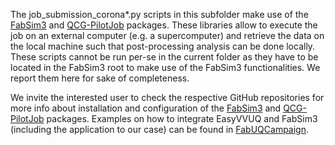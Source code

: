 The job_submission_corona*.py scripts in this subfolder make use of the [FabSim3](https://github.com/djgroen/FabSim3) and [QCG-PilotJob](https://github.com/vecma-project/QCG-PilotJob) packages. 
These libraries allow to execute the job on an external computer (e.g. a supercomputer) and retrieve the data on the local machine such that post-processing analysis can be done locally. 
These scripts cannot be run per-se in the current folder as they have to be located in the FabSim3 root to make use of the FabSim3 functionalities. 
We report them here for sake of completeness.

We invite the interested user to check the respective GitHub repositories for more info about installation and configuration of the [FabSim3](https://github.com/djgroen/FabSim3) and [QCG-PilotJob](https://github.com/vecma-project/QCG-PilotJob) packages.
Examples on how to integrate EasyVVUQ and FabSim3 (including the application to our case) can be found in [FabUQCampaign](https://github.com/wedeling/FabUQCampaign).
